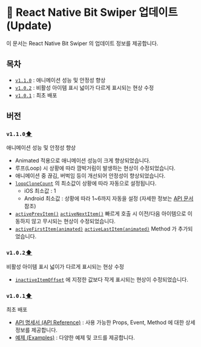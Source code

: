 # 📝 React Native Bit Swiper 업데이트 (Update)

이 문서는 React Native Bit Swiper 의 업데이트 정보를 제공합니다.

## 목차
- [`v1.1.0`](#v110) : 애니메이션 성능 및 안정성 향상
- [`v1.0.2`](#v102) : 비활성 아이템 표시 넓이가 다르게 표시되는 현상 수정
- [`v1.0.1`](#v101) : 최초 배포

## 버전
### `v1.1.0`[⬆](#목차)
애니메이션 성능 및 안정성 향상

- Animated 적용으로 애니메이션 성능이 크게 향상되었습니다.
- 루프(Loop) 시 상황에 따라 깜박거림이 발생하는 현상이 수정되었습니다.
- 애니메이션 중 끊김, 버벅임 등이 개선되어 안정성이 향상되었습니다.
- [`loopCloneCount`](ApiReference.md#loopclonecount) 의 최소값이 상황에 따라 자동으로 설정됩니다.
    - iOS 최소값 : 1
    - Android 최소값 : 상황에 따라 1~6까지 자동을 설정 (자세한 정보는 [API 문서](ApiReference.md#loopclonecount) 참조)
- [`activePrevItem()`](ApiReference.md#activeprevitemanimated)
[`activeNextItem()`](ApiReference.md#activenextitemanimated) 빠르게 호출 시 이전/다음 아이템으로 이동하지 않고 무시되는 현상이 수정되었습니다. 
- [`activeFirstItem(animated)`](ApiReference.md##activefirstitemanimated)
[`activeLastItem(animated)`](ApiReference.md##activelastitemanimated) Method 가 추가되었습니다.

### `v1.0.2`[⬆](#목차)
비활성 아이템 표시 넓이가 다르게 표시되는 현상 수정

- [`inactiveItemOffset`](ApiReference.md#inactiveitemoffset) 에 지정한 값보다 작게 표시되는 현상이 수정되었습니다.

### `v1.0.1`[⬆](#목차)
최초 배포

- [API 명세서 (API Reference)](ApiReference.md) : 사용 가능한 Props, Event, Method 에 대한 상세 정보를 제공합니다.
- [예제 (Examples)](Examples.md) : 다양한 예제 및 코드를 제공합니다.
